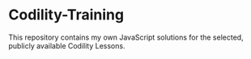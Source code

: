 # Codility-Training

This repository contains my own JavaScript solutions for the selected, publicly available Codility Lessons.
